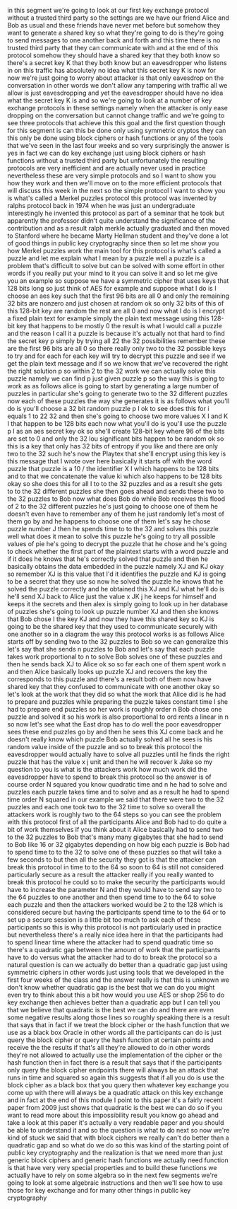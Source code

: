 in this segment we're going to look at our first key exchange protocol without a trusted third party so the settings are we have our friend Alice and Bob as usual and these friends have never met before but somehow they want to generate a shared key so what they're going to do is they're going to send messages to one another back and forth and this time there is no trusted third party that they can communicate with and at the end of this protocol somehow they should have a shared key that they both know so there's a secret key K that they both know but an eavesdropper who listens in on this traffic has absolutely no idea what this secret key K is now for now we're just going to worry about attacker is that only eavesdrop on the conversation in other words we don't allow any tampering with traffic all we allow is just eavesdropping and yet the eavesdropper should have no idea what the secret key K is and so we're going to look at a number of key exchange protocols in these settings namely when the attacker is only ease dropping on the conversation but cannot change traffic and we're going to see three protocols that achieve this this goal and the first question though for this segment is can this be done only using symmetric cryptos they can this only be done using block ciphers or hash functions or any of the tools that we've seen in the last four weeks and so very surprisingly the answer is yes in fact we can do key exchange just using block ciphers or hash functions without a trusted third party but unfortunately the resulting protocols are very inefficient and are actually never used in practice nevertheless these are very simple protocols and so I want to show you how they work and then we'll move on to the more efficient protocols that will discuss this week in the next so the simple protocol I want to show you is what's called a Merkel puzzles protocol this protocol was invented by ralphs protocol back in 1974 when he was just an undergraduate interestingly he invented this protocol as part of a seminar that he took but apparently the professor didn't quite understand the significance of the contribution and as a result ralph merkle actually graduated and then moved to Stanford where he became Marty Hellman student and they've done a lot of good things in public key cryptography since then so let me show you how Merkel puzzles work the main tool for this protocol is what's called a puzzle and let me explain what I mean by a puzzle well a puzzle is a problem that's difficult to solve but can be solved with some effort in other words if you really put your mind to it you can solve it and so let me give you an example so suppose we have a symmetric cipher that uses keys that 128 bits long so just think of AES for example and suppose what I do is I choose an aes key such that the first 96 bits are all 0 and only the remaining 32 bits are nonzero and just chosen at random ok so only 32 bits of this of this 128-bit key are random the rest are all 0 and now what I do is I encrypt a fixed plain text for example simply the plain text message using this 128-bit key that happens to be mostly 0 the result is what I would call a puzzle and the reason I call it a puzzle is because it's actually not that hard to find the secret key p simply by trying all 22 the 32 possibilities remember these are the first 96 bits are all 0 so there really only two to the 32 possible keys to try and for each for each key will try to decrypt this puzzle and see if we get the plain text message and if so we know that we've recovered the right the right solution p so within 2 to the 32 work we can actually solve this puzzle namely we can find p just given puzzle p so the way this is going to work as as follows alice is going to start by generating a large number of puzzles in particular she's going to generate two to the 32 different puzzles now each of these puzzles the way she generates it is as follows what you'll do is you'll choose a 32 bit random puzzle p I ok to see does this for i equals 1 to 22 32 and then she's going to choose two more values X I and K I that happen to be 128 bits each now what you'll do is you'll use the puzzle p I as an aes secret key ok so she'll create 128-bit key where 96 of the bits are set to 0 and only the 32 lou significant bits happen to be random ok so this is a key that only has 32 bits of entropy if you like and there are only two to the 32 such he's now the Playtex that she'll encrypt using this key is this message that I wrote over here basically it starts off with the word puzzle that puzzle is a 10 / the identifier X I which happens to be 128 bits and to that we concatenate the value ki which also happens to be 128 bits okay so she does this for all I to to the 32 puzzles and as a result she gets to to the 32 different puzzles she then goes ahead and sends these two to the 32 puzzles to Bob now what does Bob do while Bob receives this flood of 2 to the 32 different puzzles he's just going to choose one of them he doesn't even have to remember any of them he just randomly let's most of them go by and he happens to choose one of them let's say he chose puzzle number J then he spends time to to the 32 and solves this puzzle well what does it mean to solve this puzzle he's going to try all possible values of pie he's going to decrypt the puzzle that he chose and he's going to check whether the first part of the plaintext starts with a word puzzle and if it does he knows that he's correctly solved that puzzle and then he basically obtains the data embedded in the puzzle namely XJ and KJ okay so remember XJ is this value that I'd it identifies the puzzle and KJ is going to be a secret that they use so now he solved the puzzle he knows that he solved the puzzle correctly and he obtained this XJ and KJ what he'll do is he'll send XJ back to Alice just the value x JK j he keeps for himself and keeps it the secrets and then alex is simply going to look up in her database of puzzles she's going to look up puzzle number XJ and then she knows that Bob chose I the key KJ and now they have this shared key so KJ is going to be the shared key that they used to communicate securely with one another so in a diagram the way this protocol works is as follows Alice starts off by sending two to the 32 puzzles to Bob so we can generalize this let's say that she sends n puzzles to Bob and let's say that each puzzle takes work proportional to n to solve Bob solves one of these puzzles and then he sends back XJ to Alice ok so so far each one of them spent work n and then Alice basically looks up puzzle XJ and recovers the key the corresponds to this puzzle and there's a result both of them now have shared key that they confused to communicate with one another okay so let's look at the work that they did so what the work that Alice did is he had to prepare and puzzles while preparing the puzzle takes constant time I she had to prepare end puzzles so her work is roughly order n Bob chose one puzzle and solved it so his work is also proportional to ord rents a linear in n so now let's see what the East drop has to do well the poor eavesdropper sees these end puzzles go by and then he sees this XJ come back and he doesn't really know which puzzle Bob actually solved all he sees is his random value inside of the puzzle and so to break this protocol the eavesdropper would actually have to solve all puzzles until he finds the right puzzle that has the value x j unit and then he will recover k Jake so my question to you is what is the attackers work how much work did the eavesdropper have to spend to break this protocol so the answer is of course order N squared you know quadratic time and n he had to solve and puzzles each puzzle takes time and to solve and as a result he had to spend time order N squared in our example we said that there were two to the 32 puzzles and each one took two to the 32 time to solve so overall the attackers work is roughly two to the 64 steps so you can see the problem with this protocol first of all the participants Alice and Bob had to do quite a bit of work themselves if you think about it Alice basically had to send two to the 32 puzzles to Bob that's many many gigabytes that she had to send to Bob like 16 or 32 gigabytes depending on how big each puzzle is Bob had to spend time to to the 32 to solve one of these puzzles so that will take a few seconds to but then all the security they got is that the attacker can break this protocol in time to to the 64 so soon to 64 is still not considered particularly secure as a result the attacker really if you really wanted to break this protocol he could so to make the security the participants would have to increase the parameter N and they would have to send say two to the 64 puzzles to one another and then spend time to to the 64 to solve each puzzle and then the attackers worked would be 2 to the 128 which is considered secure but having the participants spend time to to the 64 or to set up a secure session is a little bit too much to ask each of these participants so this is why this protocol is not particularly used in practice but nevertheless there's a really nice idea here in that the participants had to spend linear time where the attacker had to spend quadratic time so there's a quadratic gap between the amount of work that the participants have to do versus what the attacker had to do to break the protocol so a natural question is can we actually do better than a quadratic gap just using symmetric ciphers in other words just using tools that we developed in the first four weeks of the class and the answer really is that this is unknown we don't know whether quadratic gap is the best that we can do you might even try to think about this a bit how would you use AES or shop 256 to do key exchange then achieves better than a quadratic app but I can tell you that we believe that quadratic is the best we can do and there are even some negative results along those lines so roughly speaking there is a result that says that in fact if we treat the block cipher or the hash function that we use as a black box Oracle in other words all the participants can do is just query the block cipher or query the hash function at certain points and receive the the results if that's all they're allowed to do in other words they're not allowed to actually use the implementation of the cipher or the hash function then in fact there is a result that says that if the participants only query the block cipher endpoints there will always be an attack that runs in time and squared so again this suggests that if all you do is use the block cipher as a black box that you query then whatever key exchange you come up with there will always be a quadratic attack on this key exchange and in fact at the end of this module I point to this paper it's a fairly recent paper from 2009 just shows that quadratic is the best we can do so if you want to read more about this impossibility result you know go ahead and take a look at this paper it's actually a very readable paper and you should be able to understand it and so the question is what to do next so now we're kind of stuck we said that with block ciphers we really can't do better than a quadratic gap and so what do we do so this was kind of the starting point of public key cryptography and the realization is that we need more than just generic block ciphers and generic hash functions we actually need function is that have very very special properties and to build these functions we actually have to rely on some algebra so in the next few segments we're going to look at some algebraic instructions and then we'll see how to use those for key exchange and for many other things in public key cryptography  
